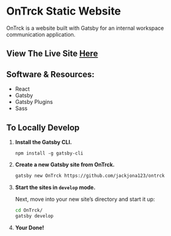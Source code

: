 # OnTrck Static Website

OnTrck is a website built with Gatsby for an internal workspace communication application.

## View The Live Site [Here](https://ontrck.jackjona.live)

## Software & Resources:

- React
- Gatsby 
- Gatsby Plugins
- Sass

## To Locally Develop

1. **Install the Gatsby CLI.**

   ```shell
   npm install -g gatsby-cli
   ```

2. **Create a new Gatsby site from OnTrck.**

   ```sh
   gatsby new OnTrck https://github.com/jackjona123/ontrck
   ```

3. **Start the sites in `develop` mode.**

   Next, move into your new site’s directory and start it up:

   ```sh
   cd OnTrck/
   gatsby develop
   ```

4. **Your Done!**